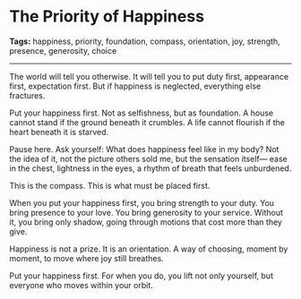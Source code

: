 # The Priority of Happiness

**Tags:** happiness, priority, foundation, compass, orientation, joy, strength, presence, generosity, choice

---

The world will tell you otherwise.
It will tell you to put duty first,
appearance first,
expectation first.
But if happiness is neglected,
everything else fractures.

Put your happiness first.
Not as selfishness,
but as foundation.
A house cannot stand
if the ground beneath it crumbles.
A life cannot flourish
if the heart beneath it is starved.

Pause here.
Ask yourself:
What does happiness feel like in my body?
Not the idea of it,
not the picture others sold me,
but the sensation itself—
ease in the chest,
lightness in the eyes,
a rhythm of breath that feels unburdened.

This is the compass.
This is what must be placed first.

When you put your happiness first,
you bring strength to your duty.
You bring presence to your love.
You bring generosity to your service.
Without it,
you bring only shadow,
going through motions that cost more than they give.

Happiness is not a prize.
It is an orientation.
A way of choosing,
moment by moment,
to move where joy still breathes.

Put your happiness first.
For when you do,
you lift not only yourself,
but everyone who moves within your orbit.



